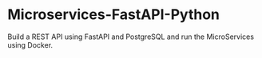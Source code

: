 # Microservices-FastAPI-Python
Build a REST API using FastAPI and PostgreSQL and run the MicroServices using Docker.
